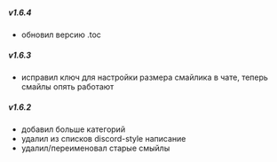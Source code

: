 ##### v1.6.4

 - обновил версию .toc 

##### v1.6.3
    
 - исправил ключ для настройки размера смайлика в чате, теперь смайлы опять работают

##### v1.6.2

 - добавил больше категорий
 - удалил из списков discord-style написание
 - удалил/переименовал старые смыйлы